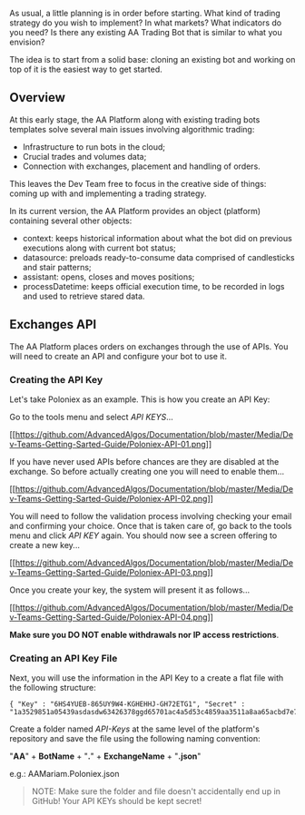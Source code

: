 As usual, a little planning is in order before starting. What kind of trading strategy do you wish to implement? In what markets? What indicators do you need? Is there any existing AA Trading Bot that is similar to what you envision?

The idea is to start from a solid base: cloning an existing bot and working on top of it is the easiest way to get started.

## Overview

At this early stage, the AA Platform along with existing trading bots templates solve several main issues involving algorithmic trading:

* Infrastructure to run bots in the cloud;
* Crucial trades and volumes data;
* Connection with exchanges, placement and handling of orders.

This leaves the Dev Team free to focus in the creative side of things: coming up with and implementing a trading strategy.

In its current version, the AA Platform provides an object (platform) containing several other objects:

* context: keeps historical information about what the bot did on previous executions along with current bot status;
* datasource: preloads ready-to-consume data comprised of candlesticks and stair patterns;
* assistant: opens, closes and moves positions;
* processDatetime: keeps official execution time, to be recorded in logs and used to retrieve stared data.

## Exchanges API

The AA Platform places orders on exchanges through the use of APIs. You will need to create an API and configure your bot to use it.

### Creating the API Key

Let's take Poloniex as an example. This is how you create an API Key:

Go to the tools menu and select _API KEYS_...

[[https://github.com/AdvancedAlgos/Documentation/blob/master/Media/Dev-Teams-Getting-Sarted-Guide/Poloniex-API-01.png]]

If you have never used APIs before chances are they are disabled at the exchange. So before actually creating one you will need to enable them...

[[https://github.com/AdvancedAlgos/Documentation/blob/master/Media/Dev-Teams-Getting-Sarted-Guide/Poloniex-API-02.png]]

You will need to follow the validation process involving checking your email and confirming your choice. Once that is taken care of, go back to the tools menu and click _API KEY_ again. You should now see a screen offering to create a new key...

[[https://github.com/AdvancedAlgos/Documentation/blob/master/Media/Dev-Teams-Getting-Sarted-Guide/Poloniex-API-03.png]]

Once you create your key, the system will present it as follows...

[[https://github.com/AdvancedAlgos/Documentation/blob/master/Media/Dev-Teams-Getting-Sarted-Guide/Poloniex-API-04.png]]

**Make sure you DO NOT enable withdrawals nor IP access restrictions**.

### Creating an API Key File

Next, you will use the information in the API Key to a create a flat file with the following structure:

```
{ "Key" : "6HS4YUEB-865UY9W4-KGHEHHJ-GH72ETG1", "Secret" : "1a3529851a05439asdasdw63426378ggd65701ac4a5d53c4859aa3511a8aa65acbd7e713bba755d0b1591ebe3a7618a71393ef4d3d11310628e1db"}
```

Create a folder named _API-Keys_ at the same level of the platform's repository and save the file using the following naming convention:

"**AA**" + **BotName** + "**.**" + **ExchangeName** + "**.json**"

e.g.: AAMariam.Poloniex.json

> NOTE: Make sure the folder and file doesn't accidentally end up in GitHub! Your API KEYs should be kept secret! 



